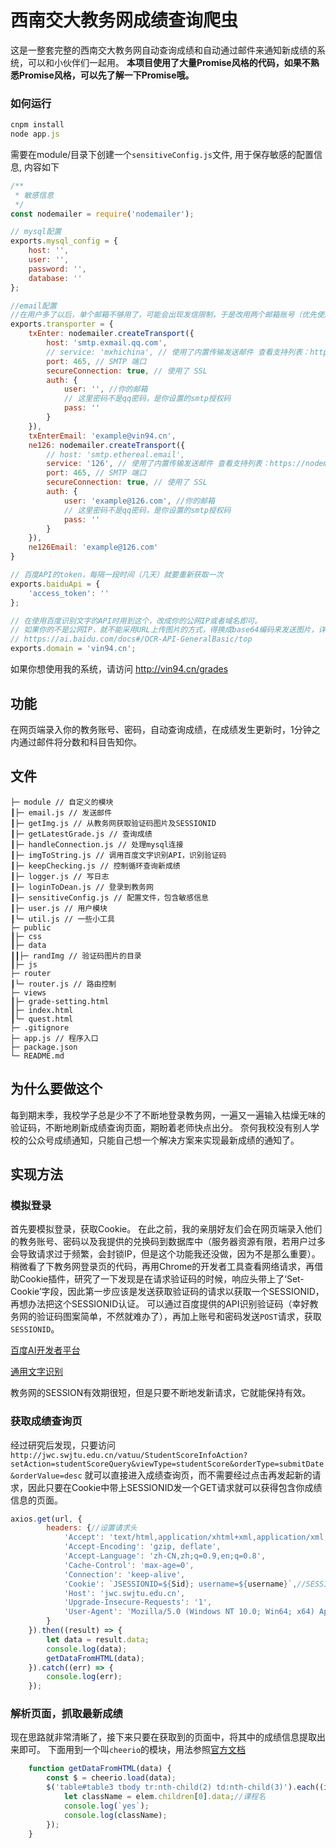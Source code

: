 # 西南交大教务网成绩查询爬虫
这是一整套完整的西南交大教务网自动查询成绩和自动通过邮件来通知新成绩的系统，可以和小伙伴们一起用。
**本项目使用了大量Promise风格的代码，如果不熟悉Promise风格，可以先了解一下Promise哦。**
### 如何运行
```javascript
cnpm install
node app.js
```
需要在module/目录下创建一个`sensitiveConfig.js`文件, 用于保存敏感的配置信息, 内容如下
```javascript
/**
 * 敏感信息
 */
const nodemailer = require('nodemailer');

// mysql配置
exports.mysql_config = {
    host: '',
    user: '',
    password: '',
    database: ''
};

//email配置
//在用户多了以后，单个邮箱不够用了，可能会出现发信限制，于是改用两个邮箱账号（优先使用ne126那个）
exports.transporter = {
    txEnter: nodemailer.createTransport({
        host: 'smtp.exmail.qq.com',
        // service: 'mxhichina', // 使用了内置传输发送邮件 查看支持列表：https://nodemailer.com/smtp/well-known/
        port: 465, // SMTP 端口
        secureConnection: true, // 使用了 SSL
        auth: {
            user: '', //你的邮箱
            // 这里密码不是qq密码，是你设置的smtp授权码
            pass: ''
        }
    }),
    txEnterEmail: 'example@vin94.cn',
    ne126: nodemailer.createTransport({
        // host: 'smtp.ethereal.email',
        service: '126', // 使用了内置传输发送邮件 查看支持列表：https://nodemailer.com/smtp/well-known/
        port: 465, // SMTP 端口
        secureConnection: true, // 使用了 SSL
        auth: {
            user: 'example@126.com', //你的邮箱
            // 这里密码不是qq密码，是你设置的smtp授权码
            pass: ''
        }
    }),
    ne126Email: 'example@126.com'
}

// 百度API的token，每隔一段时间（几天）就要重新获取一次
exports.baiduApi = {
    'access_token': ''
};

// 在使用百度识别文字的API时用到这个，改成你的公网IP或者域名即可。
// 如果你的不是公网IP，就不能采用URL上传图片的方式，得换成base64编码来发送图片，详情参考
// https://ai.baidu.com/docs#/OCR-API-GeneralBasic/top
exports.domain = 'vin94.cn';
```
如果你想使用我的系统，请访问 http://vin94.cn/grades
## 功能
在网页端录入你的教务账号、密码，自动查询成绩，在成绩发生更新时，1分钟之内通过邮件将分数和科目告知你。
## 文件

```
├─ module // 自定义的模块
┃├─ email.js // 发送邮件
┃├─ getImg.js // 从教务网获取验证码图片及SESSIONID
┃├─ getLatestGrade.js // 查询成绩
┃├─ handleConnection.js // 处理mysql连接
┃├─ imgToString.js // 调用百度文字识别API，识别验证码
┃├─ keepChecking.js // 控制循环查询新成绩
┃├─ logger.js // 写日志
┃├─ loginToDean.js // 登录到教务网
┃├─ sensitiveConfig.js // 配置文件，包含敏感信息
┃├─ user.js // 用户模块
┃└─ util.js // 一些小工具
├─ public
┃├─ css
┃├─ data
┃┃├─ randImg // 验证码图片的目录
┃├─ js
├─ router
┃└─ router.js // 路由控制
├─ views
┃├─ grade-setting.html
┃├─ index.html
┃└─ quest.html
├─ .gitignore
├─ app.js // 程序入口
├─ package.json
└─ README.md
```

## 为什么要做这个
每到期末季，我校学子总是少不了不断地登录教务网，一遍又一遍输入枯燥无味的验证码，不断地刷新成绩查询页面，期盼着老师快点出分。
奈何我校没有别人学校的公众号成绩通知，只能自己想一个解决方案来实现最新成绩的通知了。
## 实现方法
### 模拟登录
首先要模拟登录，获取Cookie。
在此之前，我的亲朋好友们会在网页端录入他们的教务账号、密码以及我提供的兑换码到数据库中（服务器资源有限，若用户过多会导致请求过于频繁，会封锁IP，但是这个功能我还没做，因为不是那么重要）。
稍微看了下教务网登录页的代码，再用Chrome的开发者工具查看网络请求，再借助Cookie插件，研究了一下发现是在请求验证码的时候，响应头带上了‘Set-Cookie’字段，因此第一步应该是发送获取验证码的请求以获取一个SESSIONID，再想办法把这个SESSIONID认证。
可以通过百度提供的API识别验证码（幸好教务网的验证码图案简单，不然就难办了），再加上账号和密码发送`POST`请求，获取`SESSIONID`。

[百度AI开发者平台](https://ai.baidu.com/tech/imagerecognition)

[通用文字识别](https://ai.baidu.com/docs#/OCR-API-GeneralBasic/top)

教务网的SESSION有效期很短，但是只要不断地发新请求，它就能保持有效。

### 获取成绩查询页
经过研究后发现，只要访问
`http://jwc.swjtu.edu.cn/vatuu/StudentScoreInfoAction?setAction=studentScoreQuery&viewType=studentScore&orderType=submitDate&orderValue=desc`
就可以直接进入成绩查询页，而不需要经过点击再发起新的请求，因此只要在Cookie中带上SESSIONID发一个GET请求就可以获得包含你成绩信息的页面。
```javascript
axios.get(url, {
        headers: {//设置请求头
            'Accept': 'text/html,application/xhtml+xml,application/xml;q=0.9,image/webp,image/apng,*/*;q=0.8,application/signed-exchange;v=b3',
            'Accept-Encoding': 'gzip, deflate',
            'Accept-Language': 'zh-CN,zh;q=0.9,en;q=0.8',
            'Cache-Control': 'max-age=0',
            'Connection': 'keep-alive',
            'Cookie': `JSESSIONID=${Sid}; username=${username}`,//SESSIONID和学号
            'Host': 'jwc.swjtu.edu.cn',
            'Upgrade-Insecure-Requests': '1',
            'User-Agent': 'Mozilla/5.0 (Windows NT 10.0; Win64; x64) AppleWebKit/537.36 (KHTML, like Gecko) Chrome/78.0.3904.108 Safari/537.36'
        }
    }).then((result) => {
        let data = result.data;
        console.log(data);
        getDataFromHTML(data);
    }).catch((err) => {
        console.log(err);
    });
```
### 解析页面，抓取最新成绩
现在思路就非常清晰了，接下来只要在获取到的页面中，将其中的成绩信息提取出来即可。
下面用到一个叫`cheerio`的模块，用法参照[官方文档](https://www.npmjs.com/package/cheerio)
```javascript
    function getDataFromHTML(data) {
        const $ = cheerio.load(data);
        $('table#table3 tbody tr:nth-child(2) td:nth-child(3)').each((i, elem) => {
            let className = elem.children[0].data;//课程名
            console.log(`yes`);
            console.log(className);
        });
    }
```
